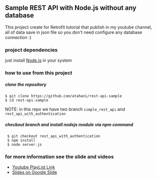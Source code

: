 ## Sample REST API with Node.js without any database 

This project create for Retrofit tutorial that publish in my youtube channel, all of data save in json file so you don't need configure any database connection :)

### project dependencies

just install [Node.js](https://nodejs.org/en/) in your system

### how to use from this project

##### clone the repository
```
$ git clone https://github.com/atahani/rest-api-sample
$ cd rest-api-sample
```

NOTE: in this repo we have two branch `simple_rest_api` and `rest_api_with_authentication`

##### checkout branch and install nodejs module via npm command
```
 $ git checkout rest_api_with_authentication
 $ npm install
 $ node server.js 
```

### for more information see the slide and videos

* [Youtube PlayList Link](https://www.youtube.com/playlist?list=PL-0EQDLPE23N3WkenBrZzTLfnOIAIybKm)
* [Slides on Google Slide](https://goo.gl/lzwXys)